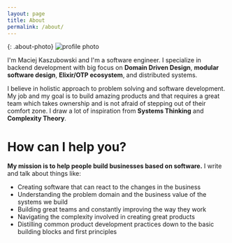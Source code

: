 ```yaml
---
layout: page
title: About
permalink: /about/
---
```


{: .about-photo}
![profile photo](/assets/img/profile-photo.jpg)

I'm Maciej Kaszubowski and I'm a software engineer. I specialize in backend
development with big focus on **Domain Driven Design**, **modular software design**,
**Elixir/OTP ecosystem**, and distributed systems.

I believe in holistic approach to problem solving and software development.
My job and my goal is to build amazing products and that requires a great team which takes
ownership and is not afraid of stepping out of their comfort zone. I draw a lot
of inspiration from **Systems Thinking** and **Complexity Theory**.

# How can I help you?

**My mission is to help people build businesses based on software.** I write and
talk about things like:

- Creating software that can react to the changes in the business
- Understanding the problem domain and the business value of the systems we build
- Building great teams and constantly improving the way they work
- Navigating the complexity involved in creating great products
- Distilling common product development practices down to the basic building blocks and first principles

